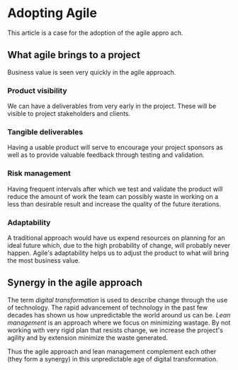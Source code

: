 # Adopting Agile
This article is a case for the adoption of the agile appro
ach.

## What agile brings to a project
Business value is seen very quickly in the agile approach.

### Product visibility
We can have a deliverables from very early in the project. These will be visible to
project stakeholders and clients.

### Tangible deliverables
Having a usable product will serve to encourage your project sponsors as well as to provide
valuable feedback through testing and validation.

### Risk management
Having frequent intervals after which we test and validate the product will reduce the
amount of work the team can possibly waste in working on a less than desirable result and
increase the quality of the future iterations.

### Adaptability
A traditional approach would have us expend resources on planning for an ideal future
which, due to the high probability of change, will probably never happen. Agile's 
adaptability helps us to adjust the product to what will bring the most business value.

## Synergy in the agile approach
The term *digital transformation* is used to describe change through the use of technology.
The rapid advancement of technology in the past few decades has shown us how unpredictable
the world around us can be. *Lean management* is an approach where we focus on minimizing
wastage. By not working with very rigid plan that resists change, we increase the project's agility and
by extension minimize the waste generated.

Thus the agile approach and lean management complement each other (they form a synergy)
in this unpredictable age of digital transformation.
